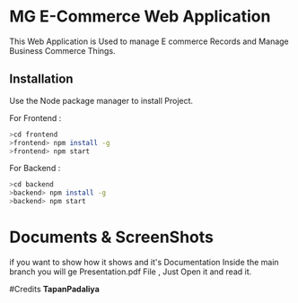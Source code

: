 # MG E-Commerce Web Application
This Web Application is Used to manage E commerce Records and Manage Business Commerce Things.

## Installation

Use the Node package manager to install Project.

For Frontend :
```bash
>cd frontend
>frontend> npm install -g
>frontend> npm start
```

For Backend :
```bash
>cd backend
>backend> npm install -g
>backend> npm start
```
# Documents & ScreenShots 
if you want to show how it shows and it's Documentation
Inside the main branch you will ge Presentation.pdf File , 
Just Open it and read it.

#Credits
**TapanPadaliya**
